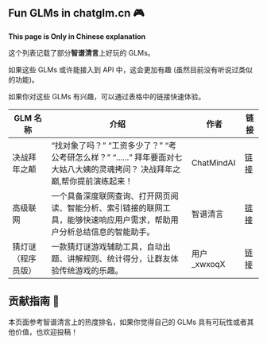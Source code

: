 ## Fun GLMs in chatglm.cn 🎮

**This page is Only in Chinese explanation**

这个列表记载了部分**智谱清言**上好玩的 GLMs。

如果这些 GLMs 或许能接入到 API 中，这会更加有趣 (虽然目前没有听说过类似的功能)。

如果你对这些 GLMs 有兴趣，可以通过表格中的链接快速体验。

| GLM 名称    | 介绍                                                                            | 作者         | 链接                                                             |
|-----------|-------------------------------------------------------------------------------|------------|----------------------------------------------------------------|
| 决战拜年之颠    | “找对象了吗？”  “工资多少了？”  “考公考研怎么样？”  “......”  拜年要面对七大姑八大姨的灵魂拷问？  决战拜年之巅,帮你提前演练起来！ | ChatMindAI | [链接](https://chatglm.cn/main/gdetail/65bc598949828c64d52e6f44) |
| 高级联网      | 一个具备深度联网查询、打开网页阅读、智能分析、索引链接的联网工具，能够快速响应用户需求，帮助用户分析总结信息的智能助手。                  | 智谱清言       | [链接](https://chatglm.cn/main/gdetail/659e54b1b8006379b4b2abd6) |
| 猜灯谜（程序员版） | 一款猜灯谜游戏辅助工具，自动出题、讲解规则、统计得分，让群友体验传统游戏的乐趣。                                      | 用户_xwxoqX  | [链接](hhttps://chatglm.cn/share/FoLQC)                          |

## 贡献指南 🤝

本页面参考智谱清言上的热度排名，如果你觉得自己的 GLMs 具有可玩性或者其他价值，也欢迎投稿！